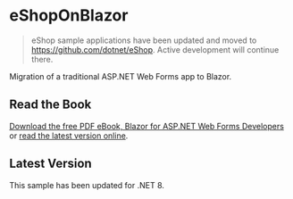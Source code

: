 # eShopOnBlazor

> eShop sample applications have been updated and moved to https://github.com/dotnet/eShop. Active development will continue there.

Migration of a traditional ASP.NET Web Forms app to Blazor.

## Read the Book

[Download the free PDF eBook, Blazor for ASP.NET Web Forms Developers](https://aka.ms/blazor-ebook) or [read the latest version online](https://learn.microsoft.com/dotnet/architecture/blazor-for-web-forms-developers/).

## Latest Version

This sample has been updated for .NET 8.

